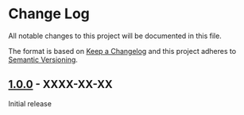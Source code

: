 # Change Log
All notable changes to this project will be documented in this file.

The format is based on [Keep a Changelog](http://keepachangelog.com/) 
and this project adheres to [Semantic Versioning](http://semver.org/).

## [1.0.0] - XXXX-XX-XX
Initial release

[1.0.0]: https://github.com/offdev/gpp/tree/1.0.0